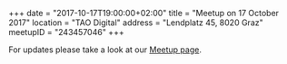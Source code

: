 +++
date = "2017-10-17T19:00:00+02:00"
title = "Meetup on 17 October 2017"
location = "TAO Digital"
address = "Lendplatz 45, 8020 Graz"
meetupID = "243457046"
+++

For updates please take a look at our
[Meetup page](https://www.meetup.com/Graz-Open-Source-Meetup/events/243457046/).
